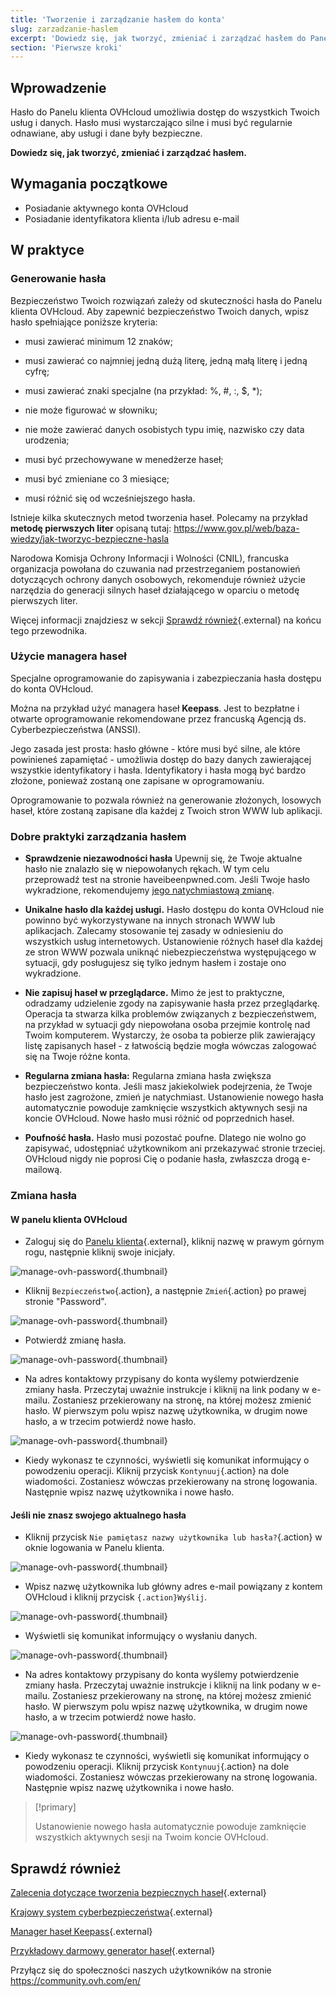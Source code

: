 ```yaml
---
title: 'Tworzenie i zarządzanie hasłem do konta'
slug: zarzadzanie-haslem
excerpt: 'Dowiedz się, jak tworzyć, zmieniać i zarządzać hasłem do Panelu klienta OVHcloud'
section: 'Pierwsze kroki'
---
```


## Wprowadzenie

Hasło do Panelu klienta OVHcloud umożliwia dostęp do wszystkich Twoich usług i danych. Hasło musi wystarczająco silne i musi być regularnie odnawiane, aby usługi i dane były bezpieczne.

**Dowiedz się, jak tworzyć, zmieniać i zarządzać hasłem.**

## Wymagania początkowe
- Posiadanie aktywnego konta OVHcloud
- Posiadanie identyfikatora klienta i/lub adresu e-mail

## W praktyce

### Generowanie hasła

Bezpieczeństwo Twoich rozwiązań zależy od skuteczności hasła do Panelu klienta OVHcloud. Aby zapewnić bezpieczeństwo Twoich danych, wpisz hasło spełniające poniższe kryteria:

- musi zawierać minimum 12 znaków;

- musi zawierać co najmniej jedną dużą literę, jedną małą literę i jedną cyfrę;

- musi zawierać znaki specjalne (na przykład: %, #, :, $, \*);

- nie może figurować w słowniku;

- nie może zawierać danych osobistych typu imię, nazwisko czy data urodzenia;

- musi być przechowywane w menedżerze haseł;

- musi być zmieniane co 3 miesiące;

- musi różnić się od wcześniejszego hasła.


Istnieje kilka skutecznych metod tworzenia haseł. Polecamy na przykład **metodę pierwszych liter** opisaną tutaj: https://www.gov.pl/web/baza-wiedzy/jak-tworzyc-bezpieczne-hasla

Narodowa Komisja Ochrony Informacji i Wolności (CNIL), francuska organizacja powołana do czuwania nad przestrzeganiem postanowień dotyczących ochrony danych osobowych, rekomenduje również użycie narzędzia do generacji silnych haseł działającego w oparciu o metodę pierwszych liter.

Więcej informacji znajdziesz w sekcji  [Sprawdź również](./#sprawdz-rowniez){.external} na końcu tego przewodnika.

### Użycie managera haseł 

Specjalne oprogramowanie do zapisywania i zabezpieczania hasła dostępu do konta OVHcloud.

Można na przykład użyć managera haseł **Keepass**. Jest to bezpłatne i otwarte oprogramowanie rekomendowane przez francuską Agencją ds. Cyberbezpieczeństwa (ANSSI).

Jego zasada jest prosta: hasło główne - które musi być silne, ale które powinieneś zapamiętać - umożliwia dostęp do bazy danych zawierającej wszystkie identyfikatory i hasła. Identyfikatory i hasła mogą być bardzo złożone, ponieważ zostaną one zapisane w oprogramowaniu.

Oprogramowanie to pozwala również na generowanie złożonych, losowych haseł, które zostaną zapisane dla każdej z Twoich stron WWW lub aplikacji.

### Dobre praktyki zarządzania hasłem

- **Sprawdzenie niezawodności hasła** Upewnij się, że Twoje aktualne hasło nie znalazło się w niepowołanych rękach. W tym celu przeprowadź test na stronie haveibeenpwned.com.
Jeśli Twoje hasło wykradzione, rekomendujemy [jego natychmiastową zmianę](./#zmania-hasla).

- **Unikalne hasło dla każdej usługi.** Hasło dostępu do konta OVHcloud nie powinno być wykorzystywane na innych stronach WWW lub aplikacjach. Zalecamy stosowanie tej zasady w odniesieniu do wszystkich usług internetowych. Ustanowienie różnych haseł dla każdej ze stron WWW pozwala uniknąć niebezpieczeństwa występującego w sytuacji, gdy posługujesz się tylko jednym hasłem i zostaje ono wykradzione. 

- **Nie zapisuj haseł w przeglądarce.** Mimo że jest to praktyczne, odradzamy udzielenie zgody na zapisywanie hasła przez przeglądarkę.  Operacja ta stwarza kilka problemów związanych z bezpieczeństwem, na przykład w sytuacji gdy niepowołana osoba przejmie kontrolę nad Twoim komputerem. Wystarczy, że osoba ta pobierze plik zawierający listę zapisanych haseł - z łatwością będzie mogła wówczas zalogować się na Twoje różne konta.

- **Regularna zmiana hasła:** Regularna zmiana hasła zwiększa bezpieczeństwo konta. Jeśli masz jakiekolwiek podejrzenia, że Twoje hasło jest zagrożone, zmień je natychmiast.  Ustanowienie nowego hasła automatycznie powoduje zamknięcie wszystkich aktywnych sesji na koncie OVHcloud. Nowe hasło musi różnić od poprzednich haseł.

- **Poufność hasła.** Hasło musi pozostać poufne. Dlatego nie wolno go zapisywać, udostępniać użytkownikom ani przekazywać stronie trzeciej. OVHcloud nigdy nie poprosi Cię o podanie hasła, zwłaszcza drogą e-mailową.

### Zmiana hasła


#### W panelu klienta OVHcloud

- Zaloguj się do [Panelu klienta](https://www.ovh.com/auth/?action=gotomanager&from=https://www.ovh.pl/&ovhSubsidiary=pl){.external}, kliknij nazwę w prawym górnym rogu, następnie kliknij swoje inicjały.

![manage-ovh-password](images/newhub2.png){.thumbnail}

- Kliknij `Bezpieczeństwo`{.action}, a następnie `Zmień`{.action} po prawej stronie "Password".

![manage-ovh-password](images/manage-password02.png){.thumbnail}

- Potwierdź zmianę hasła.

![manage-ovh-password](images/manage-password03.png){.thumbnail}

- Na adres kontaktowy przypisany do konta wyślemy potwierdzenie zmiany hasła. Przeczytaj uważnie instrukcje i kliknij na link podany w e-mailu. Zostaniesz przekierowany na stronę, na której możesz zmienić hasło. W pierwszym polu wpisz nazwę użytkownika, w drugim nowe hasło, a w trzecim potwierdź nowe hasło.

![manage-ovh-password](images/account-password-modif-manager-step4.png){.thumbnail}

- Kiedy wykonasz te czynności, wyświetli się komunikat informujący o powodzeniu operacji. Kliknij przycisk `Kontynuuj`{.action} na dole wiadomości. Zostaniesz wówczas przekierowany na stronę logowania. Następnie wpisz nazwę użytkownika i nowe hasło.


#### Jeśli nie znasz swojego aktualnego hasła

- Kliknij przycisk `Nie pamiętasz nazwy użytkownika lub hasła?`{.action} w oknie logowania w Panelu klienta.

![manage-ovh-password](images/account-password-modif-forgotten-step1.png){.thumbnail}

- Wpisz nazwę użytkownika lub główny adres e-mail powiązany z kontem OVHcloud i kliknij przycisk `{.action}Wyślij`.

![manage-ovh-password](images/account-password-modif-forgotten-step2.png){.thumbnail}

- Wyświetli się komunikat informujący o wysłaniu danych.

![manage-ovh-password](images/account-password-modif-forgotten-step3.png){.thumbnail}

- Na adres kontaktowy przypisany do konta wyślemy potwierdzenie zmiany hasła. Przeczytaj uważnie instrukcje i kliknij na link podany w e-mailu. Zostaniesz przekierowany na stronę, na której możesz zmienić hasło. W pierwszym polu wpisz nazwę użytkownika, w drugim nowe hasło, a w trzecim potwierdź nowe hasło.

![manage-ovh-password](images/account-password-modif-manager-step4.png){.thumbnail}

- Kiedy wykonasz te czynności, wyświetli się komunikat informujący o powodzeniu operacji. Kliknij przycisk `Kontynuuj`{.action} na dole wiadomości. Zostaniesz wówczas przekierowany na stronę logowania. Następnie wpisz nazwę użytkownika i nowe hasło.

> [!primary]
> 
> Ustanowienie nowego hasła automatycznie powoduje zamknięcie wszystkich aktywnych sesji na Twoim koncie OVHcloud.
> 

## Sprawdź również
[Zalecenia dotyczące tworzenia bezpiecznych haseł](https://www.gov.pl/web/baza-wiedzy/jak-tworzyc-bezpieczne-hasla){.external}

[Krajowy system cyberbezpieczeństwa](https://www.gov.pl/web/cyfryzacja/krajowy-system-cyberbezpieczenstwa-){.external}

[Manager haseł Keepass](https://keepass.info/){.external}

[Przykładowy darmowy generator haseł](https://www.lastpass.com/password-generator){.external}

Przyłącz się do społeczności naszych użytkowników na stronie <https://community.ovh.com/en/>
